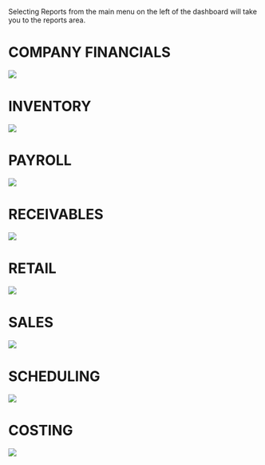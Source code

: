 Selecting Reports from the main menu on the left of the dashboard will take you to the reports area.

# COMPANY FINANCIALS

![](https://cdn.realsgii2.dev/wise-software-docs/image_1.4f55ba02.png)

# INVENTORY

![](https://cdn.realsgii2.dev/wise-software-docs/image_2.671e206e.png)

# PAYROLL

![](https://cdn.realsgii2.dev/wise-software-docs/image_3.df25e78a.png)

# RECEIVABLES

![](https://cdn.realsgii2.dev/wise-software-docs/image_4.ce9e65cd.png)

# RETAIL

![](https://cdn.realsgii2.dev/wise-software-docs/image_5.95ad6c2d.png)

# SALES

![](https://cdn.realsgii2.dev/wise-software-docs/image_6.896ae99a.png)

# SCHEDULING

![](https://cdn.realsgii2.dev/wise-software-docs/image_7.f9c20ff2.png)

# COSTING

![](https://cdn.realsgii2.dev/wise-software-docs/image_8.804d2d89.png)
